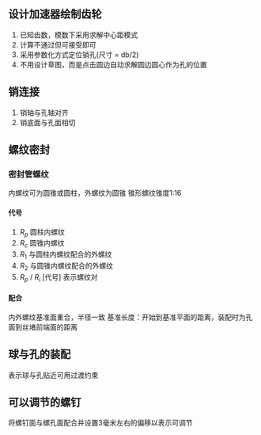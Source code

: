 ## 设计加速器绘制齿轮
1. 已知齿数，模数下采用求解中心距模式
2. 计算不通过但可接受即可
3. 采用参数化方式定位销孔(尺寸 = db/2)
4. 不用设计草图，而是点击圆边自动求解圆边圆心作为孔的位置
## 销连接
1. 销轴与孔轴对齐
2. 销底面与孔面相切
## 螺纹密封
### 密封管螺纹
内螺纹可为圆锥或圆柱，外螺纹为圆锥
锥形螺纹锥度1:16
#### 代号 
1. $R_p$ 圆柱内螺纹
2. $R_c$ 圆锥内螺纹
2. $R_1$ 与圆柱内螺纹配合的外螺纹
2. $R_2$ 与圆锥内螺纹配合的外螺纹
3. $R_p$ / $R_i$ [代号] 表示螺纹对
#### 配合
内外螺纹基准面重合，半径一致
基准长度：开始到基准平面的距离，装配时为孔面到丝堵前端面的距离
## 球与孔的装配
表示球与孔贴近可用过渡约束
## 可以调节的螺钉
将螺钉面与螺孔面配合并设置3毫米左右的偏移以表示可调节
